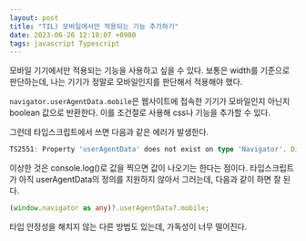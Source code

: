 ```yaml
---
layout: post
title: "TIL) 모바일에서만 적용되는 기능 추가하기"
date: 2023-06-26 12:18:07 +0900
tags: javascript Typescript
---
```


모바일 기기에서만 적용되는 기능을 사용하고 싶을 수 있다. 보통은 width를 기준으로 판단하는데, 나는 기기가 정말로 모바일인지를 판단해서 적용해야 했다.

`navigator.userAgentData.mobile`은 웹사이트에 접속한 기기가 모바일인지 아닌지 boolean 값으로 반환한다. 이를 조건절로 사용해 css나 기능을 추가할 수 있다.

그런데 타입스크립트에서 쓰면 다음과 같은 에러가 발생한다.

```typescript
TS2551: Property 'userAgentData' does not exist on type 'Navigator'. Did you mean 'userAgent'?
```

이상한 것은 console.log()로 값을 찍으면 값이 나오기는 한다는 점이다.
타입스크립트가 아직 userAgentData의 정의를 지원하지 않아서 그러는데, 다음과 같이 하면 잘 된다.

```typescript
(window.navigator as any)?.userAgentData?.mobile;
```

타입 안정성을 해치지 않는 다른 방법도 있는데, 가독성이 너무 떨어진다.
